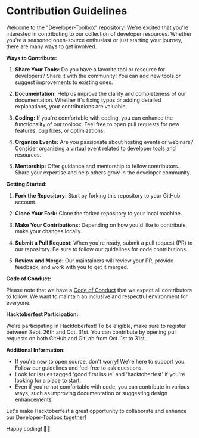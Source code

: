 
# Contribution Guidelines

Welcome to the "Developer-Toolbox" repository! We're excited that you're interested in contributing to our collection of developer resources. Whether you're a seasoned open-source enthusiast or just starting your journey, there are many ways to get involved.

**Ways to Contribute:**

1. **Share Your Tools:** Do you have a favorite tool or resource for developers? Share it with the community! You can add new tools or suggest improvements to existing ones.

2. **Documentation:** Help us improve the clarity and completeness of our documentation. Whether it's fixing typos or adding detailed explanations, your contributions are valuable.

3. **Coding:** If you're comfortable with coding, you can enhance the functionality of our toolbox. Feel free to open pull requests for new features, bug fixes, or optimizations.

4. **Organize Events:** Are you passionate about hosting events or webinars? Consider organizing a virtual event related to developer tools and resources.

5. **Mentorship:** Offer guidance and mentorship to fellow contributors. Share your expertise and help others grow in the developer community.

**Getting Started:**

1. **Fork the Repository:** Start by forking this repository to your GitHub account.

2. **Clone Your Fork:** Clone the forked repository to your local machine.

3. **Make Your Contributions:** Depending on how you'd like to contribute, make your changes locally.

4. **Submit a Pull Request:** When you're ready, submit a pull request (PR) to our repository. Be sure to follow our guidelines for code contributions.

5. **Review and Merge:** Our maintainers will review your PR, provide feedback, and work with you to get it merged.

**Code of Conduct:**

Please note that we have a [Code of Conduct](link-to-code-of-conduct) that we expect all contributors to follow. We want to maintain an inclusive and respectful environment for everyone.

**Hacktoberfest Participation:**

We're participating in Hacktoberfest! To be eligible, make sure to register between Sept. 26th and Oct. 31st. You can contribute by opening pull requests on both GitHub and GitLab from Oct. 1st to 31st.

**Additional Information:**

- If you're new to open source, don't worry! We're here to support you. Follow our guidelines and feel free to ask questions.
- Look for issues tagged 'good first issue' and 'hacktoberfest' if you're looking for a place to start.
- Even if you're not comfortable with code, you can contribute in various ways, such as improving documentation or suggesting design enhancements.

Let's make Hacktoberfest a great opportunity to collaborate and enhance our Developer-Toolbox together!

Happy coding! 🌟🎉
